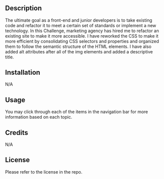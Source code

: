 # <Challenge-Week-1>

## Description

The ultimate goal as a front-end and junior developers is to take existing code and refactor it to meet a certain set of standards or implement a new technology. In this Challenge, marketing agency has hired me to refactor an existing site to make it more accessible. I have reworked the CSS to make it more efficient by consolidating CSS selectors and properties and organized them to follow the semantic structure of the HTML elements. I have also added alt attributes after all of the img elements and added a descriptive title.


## Installation

N/A

## Usage

You may click through each of the items in the navigation bar for more information based on each topic.

## Credits

N/A

## License

Please refer to the license in the repo.